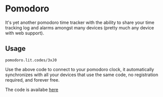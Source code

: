 # Pomodoro

It's yet another pomodoro time tracker with the ability to share your time tracking log and alarms
amongst many devices (pretty much any device with web support).

## Usage

```
pomodoro.lit.codes/3xJ0
```

Use the above code to connect to your pomodoro clock, it automatically synchronizes with all your
devices that use the same code, no registration required, and forever free.

The code is availabe [here](https://github.com/lit-codes/pomodoro)